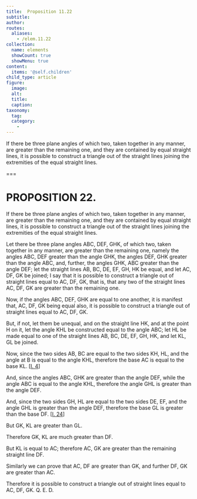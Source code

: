 ```yaml
---
title:  Proposition 11.22
subtitle: 
author:
routes:
  aliases:
    - /elem.11.22
collection:
  name: elements
  showCount: true
  showMenu: true
content:
  items: '@self.children'
child_type: article
figure:
  image:
  alt:
  title:
  caption:
taxonomy:
  tag:
  category:
    - 
---
```


<p><hi rend="ital">If there be three plane angles of which two</hi>, <hi rend="ital">taken together in any manner</hi>, <hi rend="ital">are greater than the remaining one</hi>, <hi rend="ital">and they are contained by equal straight lines</hi>, <hi rend="ital">it is possible to construct a triangle out of the straight lines joining the extremities of the equal straight lines.</hi>
      </p>

===

<h1>PROPOSITION 22.</h1>
<p><span class="ital">If there be three plane angles of which two</span>, <span class="ital">taken together in any manner</span>, <span class="ital">are greater than the remaining one</span>, <span class="ital">and they are contained by equal straight lines</span>, <span class="ital">it is possible to construct a triangle out of the straight lines joining the extremities of the equal straight lines.</span>
      </p>

<p>Let there be three plane angles <span class="ital">ABC</span>, <span class="ital">DEF</span>, <span class="ital">GHK</span>, of <pb n="313"/>which two, taken together in any manner, are greater than the remaining one, namely <span class="center">the angles <span class="ital">ABC</span>, <span class="ital">DEF</span> greater than the angle <span class="ital">GHK</span>, the angles <span class="ital">DEF</span>, <span class="ital">GHK</span> greater than the angle <span class="ital">ABC</span>,</span> and, further, the angles <span class="ital">GHK</span>, <span class="ital">ABC</span> greater than the angle <span class="ital">DEF</span>; let the straight lines <span class="ital">AB</span>, <span class="ital">BC</span>, <span class="ital">DE</span>, <span class="ital">EF</span>, <span class="ital">GH</span>, <span class="ital">HK</span> be equal, and let <span class="ital">AC</span>, <span class="ital">DF</span>, <span class="ital">GK</span> be joined; I say that it is possible to construct a triangle out of straight lines equal to <span class="ital">AC</span>, <span class="ital">DF</span>, <span class="ital">GK</span>, that is, that any two of the straight lines <span class="ital">AC</span>, <span class="ital">DF</span>, <span class="ital">GK</span> are greater than the remaining one. 
      </p>

<p>Now, if the angles <span class="ital">ABC</span>, <span class="ital">DEF</span>, <span class="ital">GHK</span> are equal to one another, it is manifest that, <span class="ital">AC</span>, <span class="ital">DF</span>, <span class="ital">GK</span> being equal also, it is possible to construct a triangle out of straight lines equal to <span class="ital">AC</span>, <span class="ital">DF</span>, <span class="ital">GK</span>. </p>

<p>But, if not, let them be unequal, and on the straight line <span class="ital">HK</span>, and at the point <span class="ital">H</span> on it, let the angle <span class="ital">KHL</span> be constructed equal to the angle <span class="ital">ABC</span>; let <span class="ital">HL</span> be made equal to one of the straight lines <span class="ital">AB</span>, <span class="ital">BC</span>, <span class="ital">DE</span>, <span class="ital">EF</span>, <span class="ital">GH</span>, <span class="ital">HK</span>, and let <span class="ital">KL</span>, <span class="ital">GL</span> be joined. 
      </p>

<p>Now, since the two sides <span class="ital">AB</span>, <span class="ital">BC</span> are equal to the two sides <span class="ital">KH</span>, <span class="ital">HL</span>, and the angle at <span class="ital">B</span> is equal to the angle <span class="ital">KHL</span>, therefore the base <span class="ital">AC</span> is equal to the base <span class="ital">KL</span>. [<a href="/elem.1.4">I. 4</a>] </p>

<p>And, since the angles <span class="ital">ABC</span>, <span class="ital">GHK</span> are greater than the angle <span class="ital">DEF</span>, <pb n="314"/>while the angle <span class="ital">ABC</span> is equal to the angle <span class="ital">KHL</span>, therefore the angle <span class="ital">GHL</span> is greater than the angle <span class="ital">DEF</span>. </p>

<p>And, since the two sides <span class="ital">GH</span>, <span class="ital">HL</span> are equal to the two sides <span class="ital">DE</span>, <span class="ital">EF</span>, and the angle <span class="ital">GHL</span> is greater than the angle <span class="ital">DEF</span>, therefore the base <span class="ital">GL</span> is greater than the base <span class="ital">DF</span>. [<a href="/elem.1.24">I. 24</a>] </p>

<p>But <span class="ital">GK</span>, <span class="ital">KL</span> are greater than <span class="ital">GL</span>. </p>

<p>Therefore <span class="ital">GK</span>, <span class="ital">KL</span> are much greater than <span class="ital">DF</span>. </p>

<p>But <span class="ital">KL</span> is equal to <span class="ital">AC</span>; therefore <span class="ital">AC</span>, <span class="ital">GK</span> are greater than the remaining straight line <span class="ital">DF</span>. </p>

<p>Similarly we can prove that <span class="ital">AC</span>, <span class="ital">DF</span> are greater than <span class="ital">GK</span>, and further <span class="ital">DF</span>, <span class="ital">GK</span> are greater than <span class="ital">AC</span>. </p>

<p>Therefore it is possible to construct a triangle out of straight lines equal to <span class="ital">AC</span>, <span class="ital">DF</span>, <span class="ital">GK</span>. Q. E. D.</p>
